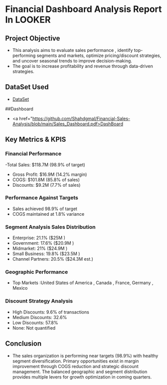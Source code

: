 # Financial Dashboard Analysis Report In LOOKER

## Project Objective
- This analysis aims to evaluate sales performance , identify top-performing segments and markets, optimize pricing/discount strategies, and uncover seasonal trends to improve decision-making.
- The goal is to increase profitability and revenue through data-driven strategies.

## DataSet Used 
- <a href="https://github.com/Shahdgmal/Financial-Sales-Analysis/blob/main/Financial%20Sample.xlsx">DataSet</a>
  
##Dashboard
- <a href="https://github.com/Shahdgmal/Financial-Sales-Analysis/blob/main/Sales_Dashboard.pdf>DashBoard</a>

## Key Metrics & KPIS
### Financial Performance
-Total Sales: $118.7M (98.9% of target)
- Gross Profit: $16.9M (14.2% margin)
- COGS: $101.8M (85.8% of sales)
- Discounts: $9.2M (7.7% of sales)

### Performance Against Targets
- Sales achieved 98.9% of target
- COGS maintained at 1.8% variance

### Segment Analysis Sales Distribution
- Enterprise: 21.1% ($25M )
- Government: 17.6% ($20.9M )
- Midmarket: 21% ($24.9M )
- Small Business: 19.8% ($23.5M )
- Channel Partners: 20.5% ($24.3M est.)

### Geographic Performance
- Top Markets :United States of America , Canada , France, Germany , Mexico

### Discount Strategy Analysis
- High Discounts: 9.6% of transactions
- Medium Discounts: 32.6%
- Low Discounts: 57.8%
- None: Not quantified


## Conclusion
- The sales organization is performing near targets (98.9%) with healthy segment diversification. Primary opportunities exist in margin improvement through COGS reduction and strategic discount management. The balanced geographic and segment distribution provides multiple levers for growth optimization in coming quarters.






